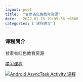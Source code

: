 ```yaml
---
layout: post
title:  "甘肃省红色教育资源"
date:   2022-01-16 19:05:36 +0800
categories: ['课程建立']
---
```


### 课程简介
甘肃省红色教育资源

[学习课程](https://www.yuque.com/books/share/30164ee6-d8c8-41cb-86dc-bd02df838aba)

[![Android AsyncTask Activity 课程]([img]https://www.yuque.com/jiangming-gbt6j/kb/ked2pivrm78nkv9l[/img])](https://www.yuque.com/books/share/30164ee6-d8c8-41cb-86dc-bd02df838aba)
